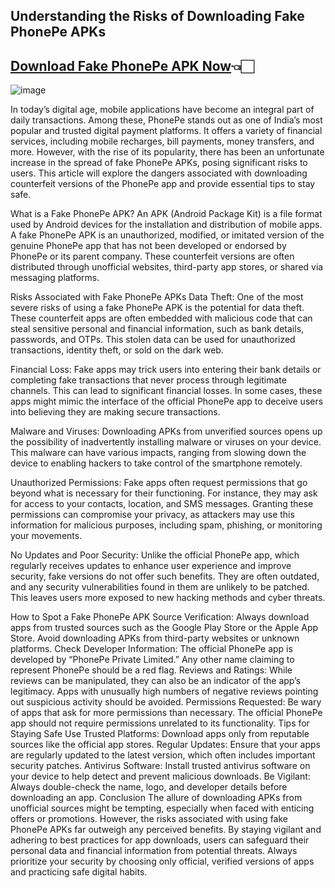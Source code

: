 ## Understanding the Risks of Downloading Fake PhonePe APKs
## [Download Fake PhonePe APK Now](https://apkhuhu.com/fake-phonepe/)👈🏻

![image](https://github.com/user-attachments/assets/8449d617-59e7-4bdb-a8c6-c94703fd5549)

In today’s digital age, mobile applications have become an integral part of daily transactions. Among these, PhonePe stands out as one of India’s most popular and trusted digital payment platforms. It offers a variety of financial services, including mobile recharges, bill payments, money transfers, and more. However, with the rise of its popularity, there has been an unfortunate increase in the spread of fake PhonePe APKs, posing significant risks to users. This article will explore the dangers associated with downloading counterfeit versions of the PhonePe app and provide essential tips to stay safe.

What is a Fake PhonePe APK?
An APK (Android Package Kit) is a file format used by Android devices for the installation and distribution of mobile apps. A fake PhonePe APK is an unauthorized, modified, or imitated version of the genuine PhonePe app that has not been developed or endorsed by PhonePe or its parent company. These counterfeit versions are often distributed through unofficial websites, third-party app stores, or shared via messaging platforms.

Risks Associated with Fake PhonePe APKs
Data Theft: One of the most severe risks of using a fake PhonePe APK is the potential for data theft. These counterfeit apps are often embedded with malicious code that can steal sensitive personal and financial information, such as bank details, passwords, and OTPs. This stolen data can be used for unauthorized transactions, identity theft, or sold on the dark web.

Financial Loss: Fake apps may trick users into entering their bank details or completing fake transactions that never process through legitimate channels. This can lead to significant financial losses. In some cases, these apps might mimic the interface of the official PhonePe app to deceive users into believing they are making secure transactions.

Malware and Viruses: Downloading APKs from unverified sources opens up the possibility of inadvertently installing malware or viruses on your device. This malware can have various impacts, ranging from slowing down the device to enabling hackers to take control of the smartphone remotely.

Unauthorized Permissions: Fake apps often request permissions that go beyond what is necessary for their functioning. For instance, they may ask for access to your contacts, location, and SMS messages. Granting these permissions can compromise your privacy, as attackers may use this information for malicious purposes, including spam, phishing, or monitoring your movements.

No Updates and Poor Security: Unlike the official PhonePe app, which regularly receives updates to enhance user experience and improve security, fake versions do not offer such benefits. They are often outdated, and any security vulnerabilities found in them are unlikely to be patched. This leaves users more exposed to new hacking methods and cyber threats.

How to Spot a Fake PhonePe APK
Source Verification: Always download apps from trusted sources such as the Google Play Store or the Apple App Store. Avoid downloading APKs from third-party websites or unknown platforms.
Check Developer Information: The official PhonePe app is developed by “PhonePe Private Limited.” Any other name claiming to represent PhonePe should be a red flag.
Reviews and Ratings: While reviews can be manipulated, they can also be an indicator of the app’s legitimacy. Apps with unusually high numbers of negative reviews pointing out suspicious activity should be avoided.
Permissions Requested: Be wary of apps that ask for more permissions than necessary. The official PhonePe app should not require permissions unrelated to its functionality.
Tips for Staying Safe
Use Trusted Platforms: Download apps only from reputable sources like the official app stores.
Regular Updates: Ensure that your apps are regularly updated to the latest version, which often includes important security patches.
Antivirus Software: Install trusted antivirus software on your device to help detect and prevent malicious downloads.
Be Vigilant: Always double-check the name, logo, and developer details before downloading an app.
Conclusion
The allure of downloading APKs from unofficial sources might be tempting, especially when faced with enticing offers or promotions. However, the risks associated with using fake PhonePe APKs far outweigh any perceived benefits. By staying vigilant and adhering to best practices for app downloads, users can safeguard their personal data and financial information from potential threats. Always prioritize your security by choosing only official, verified versions of apps and practicing safe digital habits.

<!--

**Here are some ideas to get you started:**

🙋‍♀️ A short introduction - what is your organization all about?
🌈 Contribution guidelines - how can the community get involved?
👩‍💻 Useful resources - where can the community find your docs? Is there anything else the community should know?
🍿 Fun facts - what does your team eat for breakfast?
🧙 Remember, you can do mighty things with the power of [Markdown](https://docs.github.com/github/writing-on-github/getting-started-with-writing-and-formatting-on-github/basic-writing-and-formatting-syntax)
-->
